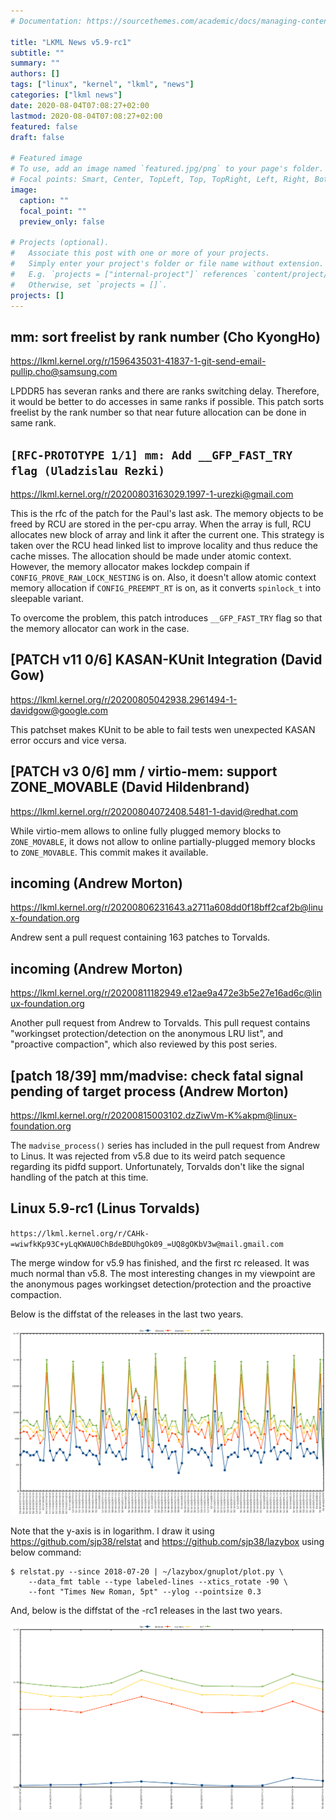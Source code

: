 ```yaml
---
# Documentation: https://sourcethemes.com/academic/docs/managing-content/

title: "LKML News v5.9-rc1"
subtitle: ""
summary: ""
authors: []
tags: ["linux", "kernel", "lkml", "news"]
categories: ["lkml news"]
date: 2020-08-04T07:08:27+02:00
lastmod: 2020-08-04T07:08:27+02:00
featured: false
draft: false

# Featured image
# To use, add an image named `featured.jpg/png` to your page's folder.
# Focal points: Smart, Center, TopLeft, Top, TopRight, Left, Right, BottomLeft, Bottom, BottomRight.
image:
  caption: ""
  focal_point: ""
  preview_only: false

# Projects (optional).
#   Associate this post with one or more of your projects.
#   Simply enter your project's folder or file name without extension.
#   E.g. `projects = ["internal-project"]` references `content/project/deep-learning/index.md`.
#   Otherwise, set `projects = []`.
projects: []
---
```


mm: sort freelist by rank number (Cho KyongHo)
----------------------------------------------

https://lkml.kernel.org/r/1596435031-41837-1-git-send-email-pullip.cho@samsung.com

LPDDR5 has severan ranks and there are ranks switching delay.  Therefore, it
would be better to do accesses in same ranks if possible.  This patch sorts
freelist by the rank number so that near future allocation can be done in same
rank.


``[RFC-PROTOTYPE 1/1] mm: Add __GFP_FAST_TRY flag (Uladzislau Rezki)``
----------------------------------------------------------------------

https://lkml.kernel.org/r/20200803163029.1997-1-urezki@gmail.com

This is the rfc of the patch for the Paul's last ask.  The memory objects to be
freed by RCU are stored in the per-cpu array.  When the array is full, RCU
allocates new block of array and link it after the current one.  This strategy
is taken over the RCU head linked list to improve locality and thus reduce the
cache misses.  The allocation should be made under atomic context.  However,
the memory allocator makes lockdep compain if ``CONFIG_PROVE_RAW_LOCK_NESTING``
is on.  Also, it doesn't allow atomic context memory allocation if
``CONFIG_PREEMPT_RT`` is on, as it converts ``spinlock_t`` into sleepable
variant.

To overcome the problem, this patch introduces ``__GFP_FAST_TRY`` flag so that
the memory allocator can work in the case.


[PATCH v11 0/6] KASAN-KUnit Integration (David Gow)
---------------------------------------------------

https://lkml.kernel.org/r/20200805042938.2961494-1-davidgow@google.com

This patchset makes KUnit to be able to fail tests wen unexpected KASAN error
occurs and vice versa.


[PATCH v3 0/6] mm / virtio-mem: support ZONE_MOVABLE (David Hildenbrand)
------------------------------------------------------------------------

https://lkml.kernel.org/r/20200804072408.5481-1-david@redhat.com

While virtio-mem allows to online fully plugged memory blocks to
``ZONE_MOVABLE``, it dows not allow to online partially-plugged memory blocks
to ``ZONE_MOVABLE``.  This commit makes it available.


incoming (Andrew Morton)
------------------------

https://lkml.kernel.org/r/20200806231643.a2711a608dd0f18bff2caf2b@linux-foundation.org

Andrew sent a pull request containing 163 patches to Torvalds.


incoming (Andrew Morton)
------------------------

https://lkml.kernel.org/r/20200811182949.e12ae9a472e3b5e27e16ad6c@linux-foundation.org

Another pull request from Andrew to Torvalds.  This pull request contains
"workingset protection/detection on the anonymous LRU list", and "proactive
compaction", which also reviewed by this post series.


[patch 18/39] mm/madvise: check fatal signal pending of target process (Andrew Morton)
--------------------------------------------------------------------------------------

https://lkml.kernel.org/r/20200815003102.dzZiwVm-K%akpm@linux-foundation.org

The ``madvise_process()`` series has included in the pull request from Andrew
to Linus.  It was rejected from v5.8 due to its weird patch sequence regarding
its pidfd support.  Unfortunately, Torvalds don't like the signal handling of
the patch at this time.


Linux 5.9-rc1 (Linus Torvalds)
------------------------------

``https://lkml.kernel.org/r/CAHk-=wiwfkKp93C+yLqKWAU0ChBdeBDUhgOk09_=UQ8gOKbV3w@mail.gmail.com``

The merge window for v5.9 has finished, and the first rc released.  It was much
normal than v5.8.  The most interesting changes in my viewpoint are the
anonymous pages workingset detection/protection and the proactive compaction.

Below is the diffstat of the releases in the last two years.

![Kernel release stat](/img/kernel_release_stat/v4.19-rc2..v5.9-rc1.png)

Note that the y-axis is in logarithm.  I draw it using
https://github.com/sjp38/relstat and https://github.com/sjp38/lazybox using
below command:

    $ relstat.py --since 2018-07-20 | ~/lazybox/gnuplot/plot.py \
	    --data_fmt table --type labeled-lines --xtics_rotate -90 \
	    --font "Times New Roman, 5pt" --ylog --pointsize 0.3


And, below is the diffstat of the -rc1 releases in the last two years.

![rc2 release stat](/img/kernel_release_stat/v5.9-rc1-only.png)

